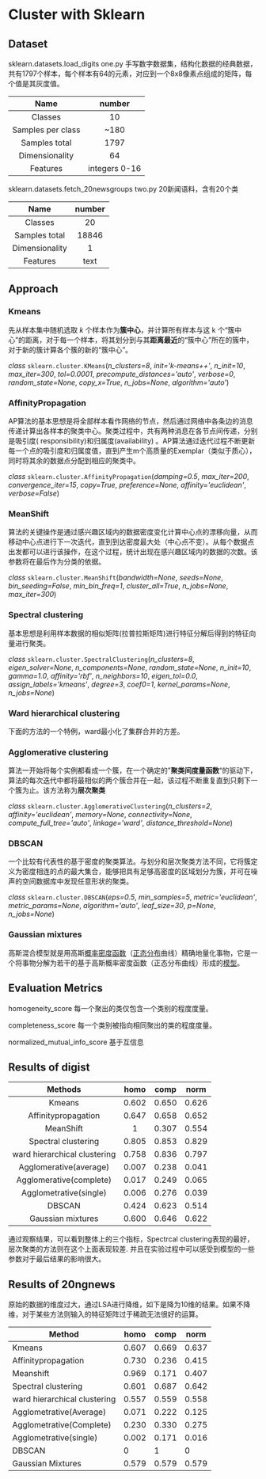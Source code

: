 # Cluster with Sklearn

## Dataset

sklearn.datasets.load_digits
one.py
手写数字数据集，结构化数据的经典数据，共有1797个样本，每个样本有64的元素，对应到一个8x8像素点组成的矩阵，每个值是其灰度值。

|       Name        |    number     |
| :---------------: | :-----------: |
|      Classes      |      10       |
| Samples per class |     ~180      |
|   Samples total   |     1797      |
|  Dimensionality   |      64       |
|     Features      | integers 0-16 |

sklearn.datasets.fetch_20newsgroups
two.py
20新闻语料，含有20个类

|      Name      | number |
| :------------: | :----: |
|    Classes     |   20   |
| Samples total  | 18846  |
| Dimensionality |   1    |
|    Features    |  text  |

## Approach

### Kmeans 

先从样本集中随机选取 *k* 个样本作为**簇中心**，并计算所有样本与这 k 个“簇中心”的距离，对于每一个样本，将其划分到与其**距离最近**的“簇中心”所在的簇中，对于新的簇计算各个簇的新的“簇中心”。

*class* `sklearn.cluster.KMeans`(*n_clusters=8*, *init='k-means++'*, *n_init=10*, *max_iter=300*, *tol=0.0001*, *precompute_distances='auto'*, *verbose=0*, *random_state=None*, *copy_x=True*, *n_jobs=None*, *algorithm='auto'*)

### AffinityPropagation

AP算法的基本思想是将全部样本看作网络的节点，然后通过网络中各条边的消息传递计算出各样本的聚类中心。聚类过程中，共有两种消息在各节点间传递，分别是吸引度( responsibility)和归属度(availability) 。AP算法通过迭代过程不断更新每一个点的吸引度和归属度值，直到产生m个高质量的Exemplar（类似于质心），同时将其余的数据点分配到相应的聚类中。

*class* `sklearn.cluster.AffinityPropagation`(*damping=0.5*, *max_iter=200*, *convergence_iter=15*, *copy=True*, *preference=None*, *affinity='euclidean'*, *verbose=False*)

### MeanShift

算法的关键操作是通过感兴趣区域内的数据密度变化计算中心点的漂移向量，从而移动中心点进行下一次迭代，直到到达密度最大处（中心点不变）。从每个数据点出发都可以进行该操作，在这个过程，统计出现在感兴趣区域内的数据的次数。该参数将在最后作为分类的依据。

*class* `sklearn.cluster.MeanShift`(*bandwidth=None*, *seeds=None*, *bin_seeding=False*, *min_bin_freq=1*, *cluster_all=True*, *n_jobs=None*, *max_iter=300*)

### Spectral clustering

基本思想是利用样本数据的相似矩阵(拉普拉斯矩阵)进行特征分解后得到的特征向量进行聚类。

*class* `sklearn.cluster.SpectralClustering`(*n_clusters=8*, *eigen_solver=None*, *n_components=None*, *random_state=None*, *n_init=10*, *gamma=1.0*, *affinity='rbf'*, *n_neighbors=10*, *eigen_tol=0.0*, *assign_labels='kmeans'*, *degree=3*, *coef0=1*, *kernel_params=None*, *n_jobs=None*)

### Ward hierarchical clustering

下面的方法的一个特例，ward最小化了集群合并的方差。

### Agglomerative clustering

算法一开始将每个实例都看成一个簇，在一个确定的”**聚类间度量函数**“的驱动下，算法的每次迭代中都将最相似的两个簇合并在一起，该过程不断重复直到只剩下一个簇为止。该方法称为**层次聚类**

*class* `sklearn.cluster.AgglomerativeClustering`(*n_clusters=2*, *affinity='euclidean'*, *memory=None*, *connectivity=None*, *compute_full_tree='auto'*, *linkage='ward'*, *distance_threshold=None*)

### DBSCAN

一个比较有代表性的基于密度的聚类算法。与划分和层次聚类方法不同，它将簇定义为密度相连的点的最大集合，能够把具有足够高密度的区域划分为簇，并可在噪声的空间数据库中发现任意形状的聚类。

*class* `sklearn.cluster.DBSCAN`(*eps=0.5*, *min_samples=5*, *metric='euclidean'*, *metric_params=None*, *algorithm='auto'*, *leaf_size=30*, *p=None*, *n_jobs=None*)

### Gaussian mixtures

高斯混合模型就是用高斯[概率密度函数](https://baike.baidu.com/item/概率密度函数)（[正态分布](https://baike.baidu.com/item/正态分布)曲线）精确地量化事物，它是一个将事物分解为若干的基于高斯概率密度函数（正态分布曲线）形成的[模型](https://baike.baidu.com/item/模型/1741186)。

## Evaluation Metrics

homogeneity_score  每一个聚出的类仅包含一个类别的程度度量。

completeness_score  每一个类别被指向相同聚出的类的程度度量。

normalized_mutual_info_score   基于互信息

## Results of digist

|           Methods            | homo  | comp  | norm  |
| :--------------------------: | :---: | :---: | :---: |
|            Kmeans            | 0.602 | 0.650 | 0.626 |
|     Affinitypropagation      | 0.647 | 0.658 | 0.652 |
|          MeanShift           |   1   | 0.307 | 0.554 |
|     Spectral clustering      | 0.805 | 0.853 | 0.829 |
| ward hierarchical clustering | 0.758 | 0.836 | 0.797 |
|    Agglomerative(average)    | 0.007 | 0.238 | 0.041 |
|   Agglomerative(complete)    | 0.017 | 0.249 | 0.065 |
|    Agglometrative(single)    | 0.006 | 0.276 | 0.039 |
|            DBSCAN            | 0.424 | 0.623 | 0.514 |
|      Gaussian mixtures       | 0.600 | 0.646 | 0.622 |

通过观察结果，可以看到整体上的三个指标，Spectrcal clustering表现的最好，层次聚类的方法则在这个上面表现较差. 并且在实验过程中可以感受到模型的一些参数对于最后结果的影响很大。





## Results of 20ngnews

原始的数据的维度过大，通过LSA进行降维，如下是降为10维的结果。如果不降维，对于某些方法则输入的特征矩阵过于稀疏无法很好的运算。

| Method                       | homo  | comp  | norm  |
| ---------------------------- | ----- | ----- | ----- |
| Kmeans                       | 0.607 | 0.669 | 0.637 |
| Affinitypropagation          | 0.730 | 0.236 | 0.415 |
| Meanshift                    | 0.969 | 0.171 | 0.407 |
| Spectral clustering          | 0.601 | 0.687 | 0.642 |
| ward hierarchical clustering | 0.557 | 0.559 | 0.558 |
| Agglometrative(Average)      | 0.071 | 0.222 | 0.125 |
| Agglometrative(Complete)     | 0.230 | 0.330 | 0.275 |
| Agglometrative(single)       | 0.002 | 0.171 | 0.016 |
| DBSCAN                       | 0     | 1     | 0     |
| Gaussian Mixtures            | 0.579 | 0.579 | 0.579 |

